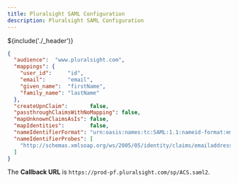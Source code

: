 ```yaml
---
title: Pluralsight SAML Configuration
description: Pluralsight SAML Configuration
---
```


${include('./_header')}


```json
{
  "audience":  "www.pluralsight.com",
  "mappings": {
    "user_id":     "id",
    "email":       "email",
    "given_name":  "firstName",
    "family_name": "lastName"
  },
  "createUpnClaim":       false,
  "passthroughClaimsWithNoMapping": false,
  "mapUnknownClaimsAsIs": false,
  "mapIdentities":        false,
  "nameIdentifierFormat": "urn:oasis:names:tc:SAML:1.1:nameid-format:emailAddress",
  "nameIdentifierProbes": [
    "http://schemas.xmlsoap.org/ws/2005/05/identity/claims/emailaddress"
  ]
}
```

The **Callback URL** is `https://prod-pf.pluralsight.com/sp/ACS.saml2`.
